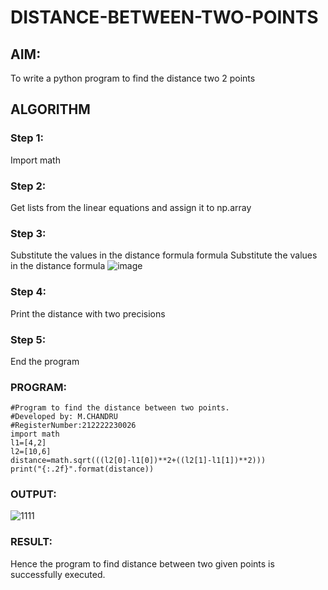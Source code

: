 # DISTANCE-BETWEEN-TWO-POINTS

## AIM:
To write a python program to find the distance two 2 points
## ALGORITHM
### Step 1: 
Import math
### Step 2: 
Get lists from the linear equations and assign it to np.array
### Step 3: 
Substitute the values in the distance formula formula
Substitute the values in the distance formula  ![image](https://user-images.githubusercontent.com/119393023/229345243-66145e93-a67b-4dc8-96ec-df50ced8b18d.png)
### Step 4: 
Print the distance with two precisions
### Step 5: 
End the program
### PROGRAM:
```
#Program to find the distance between two points.
#Developed by: M.CHANDRU
#RegisterNumber:212222230026
import math
l1=[4,2]
l2=[10,6]
distance=math.sqrt(((l2[0]-l1[0])**2+((l2[1]-l1[1])**2)))
print("{:.2f}".format(distance))
```
### OUTPUT:
![1111](https://user-images.githubusercontent.com/119393023/225814816-00d2f70e-94c7-4f4c-a07c-5767c72dca38.png)
### RESULT:
Hence the program to find distance between two given points is successfully executed.
